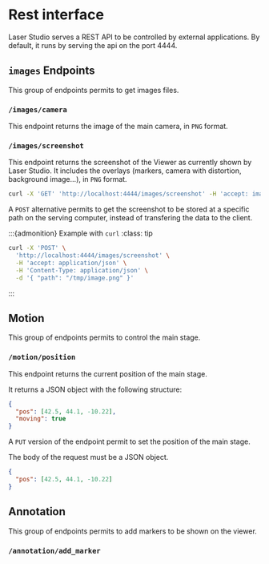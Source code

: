 # Rest interface

Laser Studio serves a REST API to be controlled by external applications.
By default, it runs by serving the api on the port 4444.

## `images` Endpoints

This group of endpoints permits to get images files.

### `/images/camera`

This endpoint returns the image of the main camera, in `PNG` format.

### `/images/screenshot`

This endpoint returns the screenshot of the Viewer as currently shown by Laser Studio. It includes the overlays (markers, camera with distortion, background image...), in `PNG` format.

```bash
curl -X 'GET' 'http://localhost:4444/images/screenshot' -H 'accept: image/png'
```

A `POST` alternative permits to get the screenshot to be stored at a specific path on the serving computer, instead of transfering the data to the client.

:::{admonition} Example with `curl`
:class: tip

```bash
curl -X 'POST' \
  'http://localhost:4444/images/screenshot' \
  -H 'accept: application/json' \
  -H 'Content-Type: application/json' \
  -d '{ "path": "/tmp/image.png" }'
```

:::

## Motion

This group of endpoints permits to control the main stage.

### `/motion/position`

This endpoint returns the current position of the main stage.

It returns a JSON object with the following structure:

```json
{
  "pos": [42.5, 44.1, -10.22],
  "moving": true
}
```

A `PUT` version of the endpoint permit to set the position of the main stage.

The body of the request must be a JSON object.

```json
{
  "pos": [42.5, 44.1, -10.22]
}
```

## Annotation

This group of endpoints permits to add markers to be shown on the viewer.

### `/annotation/add_marker`
